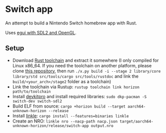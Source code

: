 # Switch app

An attempt to build a Nintendo Switch homebrew app with Rust.

Uses [egui with SDL2 and OpenGL](https://github.com/ArjunNair/egui_sdl2_gl.git).

## Setup

- Download [Rust toolchain](https://github.com/Tarnadas/switch-app/releases/tag/0.0.1) and extract it somewhere (I only compiled for Linux x86_64.
  If you need the toolchain on another platform, please clone [this repository](https://gitlab.com/NX-rs/rust),
  then run `./x.py build -i --stage 2 library/core library/std src/tools/cargo src/tools/rustdoc` and link the `build/<your_arch>/stage2` folder as a toolchain)
- Link the toolchain via Rustup: `rustup toolchain link horizon path/to/toolchain`
- Install [devkitpro](https://devkitpro.org/wiki/Getting_Started) and install required libraries: `sudo dkp-pacman -S switch-dev switch-sdl2`
- Build ELF from source: `cargo +horizon build --target aarch64-unknown-horizon --release`
- Install [linkle](https://github.com/MegatonHammer/linkle): `cargo install --features=binaries linkle`
- Create an NRO: `linkle nro --nacp-path nacp.json target/aarch64-unknown-horizon/release/switch-app output.nro`
